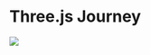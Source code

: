 # Three.js Journey

<img src="https://s3-eu-west-1.amazonaws.com/tpd/logos/64d203d2e313ad76ce021e45/0x0.png">
